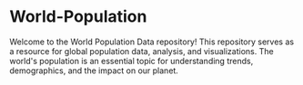 # World-Population
Welcome to the World Population Data repository! This repository serves as a resource for global population data, analysis, and visualizations. The world's population is an essential topic for understanding trends, demographics, and the impact on our planet. 
